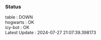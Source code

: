 ### Status


table : DOWN  
hogwarts : OK  
icy-bot : OK  
Latest Update : 2024-07-27 21:07:39.398173
